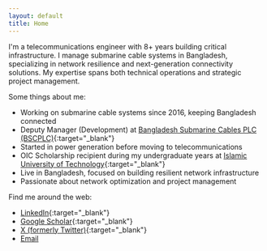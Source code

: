 ```yaml
---
layout: default
title: Home
---
```


I'm a telecommunications engineer with 8+ years building critical infrastructure. I manage submarine cable systems in Bangladesh, specializing in network resilience and next-generation connectivity solutions. My expertise spans both technical operations and strategic project management.

Some things about me:
* Working on submarine cable systems since 2016, keeping Bangladesh connected
* Deputy Manager (Development) at [Bangladesh Submarine Cables PLC (BSCPLC)](https://bsccl.com.bd/){:target="_blank"}
* Started in power generation before moving to telecommunications
* OIC Scholarship recipient during my undergraduate years at [Islamic University of Technology](https://www.iutoic-dhaka.edu/){:target="_blank"}
* Live in Bangladesh, focused on building resilient network infrastructure
* Passionate about network optimization and project management

Find me around the web:
* [LinkedIn](https://www.linkedin.com/in/muntasimulhaque/){:target="_blank"}
* [Google Scholar](https://scholar.google.com/citations?hl=en&user=XO3Zz1EAAAAJ&view_op=list_works&authuser=3&sortby=pubdate){:target="_blank"}
* [X (formerly Twitter)](https://x.com/muntasimulhaque){:target="_blank"}
* [Email](mailto:muntasim.u.h@gmail.com)